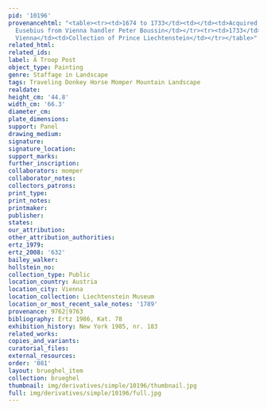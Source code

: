 ```yaml
---
pid: '10196'
provenancehtml: "<table><tr><td>1674 to 1733</td><td></td><td>Acquired by Furst Karl
  Eusebius from Vienna handler Peter Boussin</td></tr><tr><td>1733</td><td>Austria
  Vienna</td><td>Collection of Prince Liechtenstein</td></tr></table>"
related_html:
related_ids:
label: A Troop Post
object_type: Painting
genre: Staffage in Landscape
tags: Traveling Donkey Horse Momper Mountain Landscape
realdate:
height_cm: '44.8'
width_cm: '66.3'
diameter_cm:
plate_dimensions:
support: Panel
drawing_medium:
signature:
signature_location:
support_marks:
further_inscription:
collaborators: momper
collaborator_notes:
collectors_patrons:
print_type:
print_notes:
printmaker:
publisher:
states:
our_attribution:
other_attribution_authorities:
ertz_1979:
ertz_2008: '632'
bailey_walker:
hollstein_no:
collection_type: Public
location_country: Austria
location_city: Vienna
location_collection: Liechtenstein Museum
location_or_most_recent_sale_notes: '1789'
provenance: 9762|9763
bibliography: Ertz 1986, Kat. 78
exhibition_history: New York 1985, nr. 183
related_works:
copies_and_variants:
curatorial_files:
external_resources:
order: '081'
layout: brueghel_item
collection: brueghel
thumbnail: img/derivatives/simple/10196/thumbnail.jpg
full: img/derivatives/simple/10196/full.jpg
---
```

